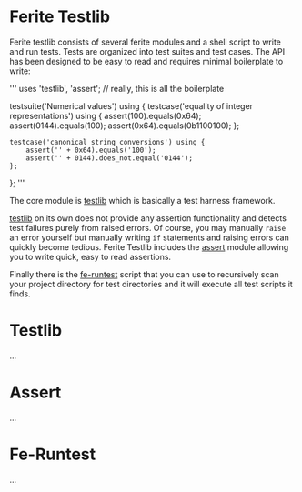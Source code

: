 Ferite Testlib
==============

Ferite testlib consists of several ferite modules and a shell script to write and
run tests. Tests are organized into test suites and test cases. The API has been
designed to be easy to read and requires minimal boilerplate to write:

'''
uses 'testlib', 'assert'; // really, this is all the boilerplate

testsuite('Numerical values') using {
	testcase('equality of integer representations') using {
		assert(100).equals(0x64);
		assert(0144).equals(100);
		assert(0x64).equals(0b1100100);
	};
	
	testcase('canonical string conversions') using {
		assert('' + 0x64).equals('100');
		assert('' + 0144).does_not.equal('0144');
	};
};
'''

The core module is [testlib](#testlib) which is basically a test harness framework.

[testlib](#testlib) on its own does not provide any assertion functionality
and detects test failures purely from raised errors. Of course, you may manually
`raise` an error yourself but manually writing `if` statements and raising errors
can quickly become tedious. Ferite Testlib includes the [assert](#assert)
module allowing you to write quick, easy to read assertions.

Finally there is the [fe-runtest](#fe-runtest) script that you can use to recursively
scan your project directory for test directories and it will execute all test
scripts it finds.

# Testlib

...

# Assert

...

# Fe-Runtest

...
